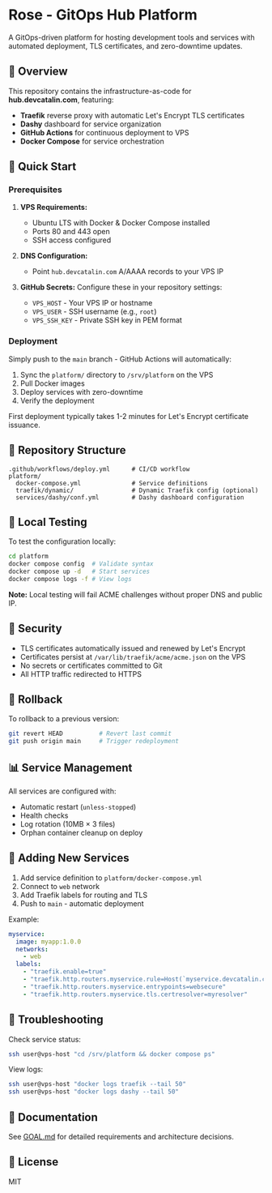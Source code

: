 # Rose - GitOps Hub Platform

A GitOps-driven platform for hosting development tools and services with automated deployment, TLS certificates, and zero-downtime updates.

## 🎯 Overview

This repository contains the infrastructure-as-code for **hub.devcatalin.com**, featuring:

- **Traefik** reverse proxy with automatic Let's Encrypt TLS certificates
- **Dashy** dashboard for service organization
- **GitHub Actions** for continuous deployment to VPS
- **Docker Compose** for service orchestration

## 🚀 Quick Start

### Prerequisites

1. **VPS Requirements:**

   - Ubuntu LTS with Docker & Docker Compose installed
   - Ports 80 and 443 open
   - SSH access configured

2. **DNS Configuration:**

   - Point `hub.devcatalin.com` A/AAAA records to your VPS IP

3. **GitHub Secrets:**
   Configure these in your repository settings:
   - `VPS_HOST` - Your VPS IP or hostname
   - `VPS_USER` - SSH username (e.g., `root`)
   - `VPS_SSH_KEY` - Private SSH key in PEM format

### Deployment

Simply push to the `main` branch - GitHub Actions will automatically:

1. Sync the `platform/` directory to `/srv/platform` on the VPS
2. Pull Docker images
3. Deploy services with zero-downtime
4. Verify the deployment

First deployment typically takes 1-2 minutes for Let's Encrypt certificate issuance.

## 📁 Repository Structure

```
.github/workflows/deploy.yml      # CI/CD workflow
platform/
  docker-compose.yml              # Service definitions
  traefik/dynamic/                # Dynamic Traefik config (optional)
  services/dashy/conf.yml         # Dashy dashboard configuration
```

## 🔧 Local Testing

To test the configuration locally:

```bash
cd platform
docker compose config  # Validate syntax
docker compose up -d   # Start services
docker compose logs -f # View logs
```

**Note:** Local testing will fail ACME challenges without proper DNS and public IP.

## 🔐 Security

- TLS certificates automatically issued and renewed by Let's Encrypt
- Certificates persist at `/var/lib/traefik/acme/acme.json` on the VPS
- No secrets or certificates committed to Git
- All HTTP traffic redirected to HTTPS

## 🔄 Rollback

To rollback to a previous version:

```bash
git revert HEAD          # Revert last commit
git push origin main     # Trigger redeployment
```

## 📊 Service Management

All services are configured with:

- Automatic restart (`unless-stopped`)
- Health checks
- Log rotation (10MB × 3 files)
- Orphan container cleanup on deploy

## 📝 Adding New Services

1. Add service definition to `platform/docker-compose.yml`
2. Connect to `web` network
3. Add Traefik labels for routing and TLS
4. Push to `main` - automatic deployment

Example:

```yaml
myservice:
  image: myapp:1.0.0
  networks:
    - web
  labels:
    - "traefik.enable=true"
    - "traefik.http.routers.myservice.rule=Host(`myservice.devcatalin.com`)"
    - "traefik.http.routers.myservice.entrypoints=websecure"
    - "traefik.http.routers.myservice.tls.certresolver=myresolver"
```

## 🐛 Troubleshooting

Check service status:

```bash
ssh user@vps-host "cd /srv/platform && docker compose ps"
```

View logs:

```bash
ssh user@vps-host "docker logs traefik --tail 50"
ssh user@vps-host "docker logs dashy --tail 50"
```

## 📖 Documentation

See [GOAL.md](./GOAL.md) for detailed requirements and architecture decisions.

## 📜 License

MIT
